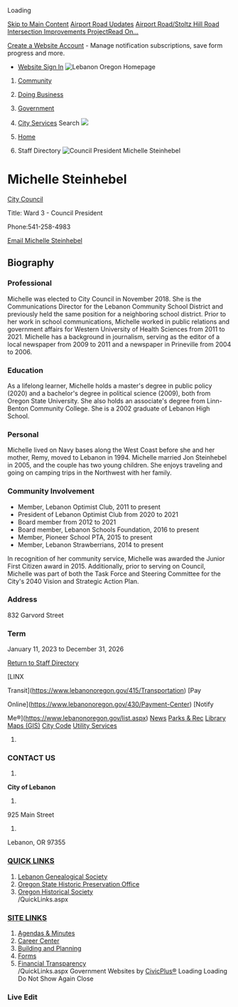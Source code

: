  

Loading

  [Skip to Main Content](https://www.lebanonoregon.gov/directory.aspx?eid=51/)   [Airport Road Updates](https://www.lebanonoregon.gov/AlertCenter.aspx)   [Airport Road/Stoltz Hill Road Intersection Improvements ProjectRead On...](https://www.lebanonoregon.gov/625/Airport-RoadStoltz-Hill-Road-Intersectio)  

 [Create a Website Account](https://www.lebanonoregon.gov/MyAccount/ProfileCreate)  - Manage notification subscriptions, save form progress and more.    

 *  [Website Sign In](https://www.lebanonoregon.gov/MyAccount) 
  ![Lebanon Oregon Homepage](images/6b0add3b1b0aa3a4e9e629ea40f4f4293a2e300d41b0444a7f9affe61e5f1789.png)  

 1.  [Community](https://www.lebanonoregon.gov/31/Community) 
 1.  [Doing Business](https://www.lebanonoregon.gov/35/Doing-Business) 
 1.  [Government](https://www.lebanonoregon.gov/27/Government) 
 1.  [City Services](https://www.lebanonoregon.gov/9/City-Services) 
 Search  ![](images/aa67db5aa9b42b45cf47df25e45169fb75a981b1784f7e96fb884082e64c776d.jpg)  

 1.  [Home](https://www.lebanonoregon.gov/) 
 1. Staff Directory
  ![Council President Michelle Steinhebel](images/6edba423a05998e9e4071516dcc4a851861f0eca052d0e2298379e34bd9347fc.jpg)  

# Michelle Steinhebel

   [City Council](https://www.lebanonoregon.gov/Directory.aspx?DID=36) 

Title: Ward 3 - Council President

Phone:541-258-4983

 [Email Michelle Steinhebel](mailto:michelle.steinhebel@lebanonoregon.gov)  

## Biography

### Professional

Michelle was elected to City Council in November 2018. She is the Communications Director for the Lebanon Community School District and previously held the same position for a neighboring school district. Prior to her work in school communications, Michelle worked in public relations and government affairs for Western University of Health Sciences from 2011 to 2021. Michelle has a background in journalism, serving as the editor of a local newspaper from 2009 to 2011 and a newspaper in Prineville from 2004 to 2006.

### Education

As a lifelong learner, Michelle holds a master's degree in public policy (2020) and a bachelor's degree in political science (2009), both from Oregon State University. She also holds an associate's degree from Linn-Benton Community College. She is a 2002 graduate of Lebanon High School.

### Personal

Michelle lived on Navy bases along the West Coast before she and her mother, Remy, moved to Lebanon in 1994. Michelle married Jon Steinhebel in 2005, and the couple has two young children. She enjoys traveling and going on camping trips in the Northwest with her family.

### Community Involvement

 * Member, Lebanon Optimist Club, 2011 to present
 * President of Lebanon Optimist Club from 2020 to 2021
 * Board member from 2012 to 2021
 * Board member, Lebanon Schools Foundation, 2016 to present
 * Member, Pioneer School PTA, 2015 to present
 * Member, Lebanon Strawberrians, 2014 to present

In recognition of her community service, Michelle was awarded the Junior First Citizen award in 2015. Additionally, prior to serving on Council, Michelle was part of both the Task Force and Steering Committee for the City's 2040 Vision and Strategic Action Plan.

### Address

832 Garvord Street

### Term

January 11, 2023 to December 31, 2026

  

 [Return to Staff Directory](https://www.lebanonoregon.gov/Directory.aspx) 

  [LINX

Transit](https://www.lebanonoregon.gov/415/Transportation)   [Pay

Online](https://www.lebanonoregon.gov/430/Payment-Center)   [Notify

Me®](https://www.lebanonoregon.gov/list.aspx)   [News](https://www.lebanonoregon.gov/civicalerts.aspx)   [Parks & Rec](https://www.lebanonoregon.gov/371/Parks-Recreation)   [Library](https://www.lebanonoregon.gov/233/Library)   [Maps (GIS)](https://www.lebanonoregon.gov/243/Geographic-Information-System-GIS)   [City Code](https://library.municode.com/or/lebanon/codes/code_of_ordinances)   [Utility Services](https://www.lebanonoregon.gov/302/Utility-Services)  

 1.    

### CONTACT US

 1.    

 __City of Lebanon__    

 1.    

925 Main Street   

 1.    

Lebanon, OR 97355   

###  [QUICK LINKS](https://www.lebanonoregon.gov/QuickLinks.aspx?CID=22) 

 1.  [Lebanon Genealogical Society](http://www.usgennet.org/usa/or/town/lebanon/)  
 1.  [Oregon State Historic Preservation Office](http://www.oregon.gov/OPRD/HCD/SHPO/pages/index.aspx)  
 1.  [Oregon Historical Society](http://www.ohs.org/)  
 /QuickLinks.aspx 

###  [SITE LINKS](https://www.lebanonoregon.gov/QuickLinks.aspx?CID=17) 

 1.  [Agendas & Minutes](https://www.lebanonoregon.gov/496/Agendas-Minutes)  
 1.  [Career Center](https://workforcenow.adp.com/mascsr/default/mdf/recruitment/recruitment.html?cid=caf6b2e0-d183-4999-9b27-498d14240864&ccId=19000101_000001&lang=en_US)  
 1.  [Building and Planning](https://www.lebanonoregon.gov/339/Building-Inspection)  
 1.  [Forms](https://www.lebanonoregon.gov/458/Forms-Applications)  
 1.  [Financial Transparency](https://cleargov.com/oregon/linn/city/lebanon)  
 /QuickLinks.aspx Government Websites by [CivicPlus®](https://connect.civicplus.com/referral)  Loading Loading Do Not Show Again Close 

### Live Edit

 